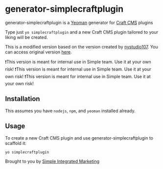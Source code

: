# generator-simplecraftplugin

generator-simplecraftplugin is a [Yeoman](http://yeoman.io) generator for [Craft CMS](http://www.buildwithcraft.com) plugins

Type just `yo simplecraftplugin` and a new Craft CMS plugin tailored to your liking will be created.

This is a modified version based on the version created by [nystudio107](http://nystudio107.com). You can access original version [here](https://github.com/nystudio107/generator-craftplugin).

❗️This version is meant for internal use in Simple team. Use it at your own risk!
❗️This version is meant for internal use in Simple team. Use it at your own risk!
❗️This version is meant for internal use in Simple team. Use it at your own risk!

## Installation

This assumes you have `nodejs`, `npm`, and `yeoman` installed already.

## Usage

To create a new Craft CMS plugin and use generator-simplecraftplugin to scaffold it:

    yo simplecraftplugin

Brought to you by [Simple Integrated Marketing](https://simple.com.au)